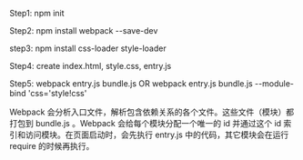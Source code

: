 Step1: npm init

Step2: npm install webpack --save-dev

step3: npm install css-loader style-loader

Step4: create index.html, style.css, entry.js

Step5: webpack entry.js bundle.js OR webpack entry.js bundle.js --module-bind 'css='style!css'

Webpack 会分析入口文件，解析包含依赖关系的各个文件。这些文件（模块）都打包到 bundle.js 。Webpack 会给每个模块分配一个唯一的 id 并通过这个 id 索引和访问模块。在页面启动时，会先执行 entry.js 中的代码，其它模块会在运行 require 的时候再执行。
